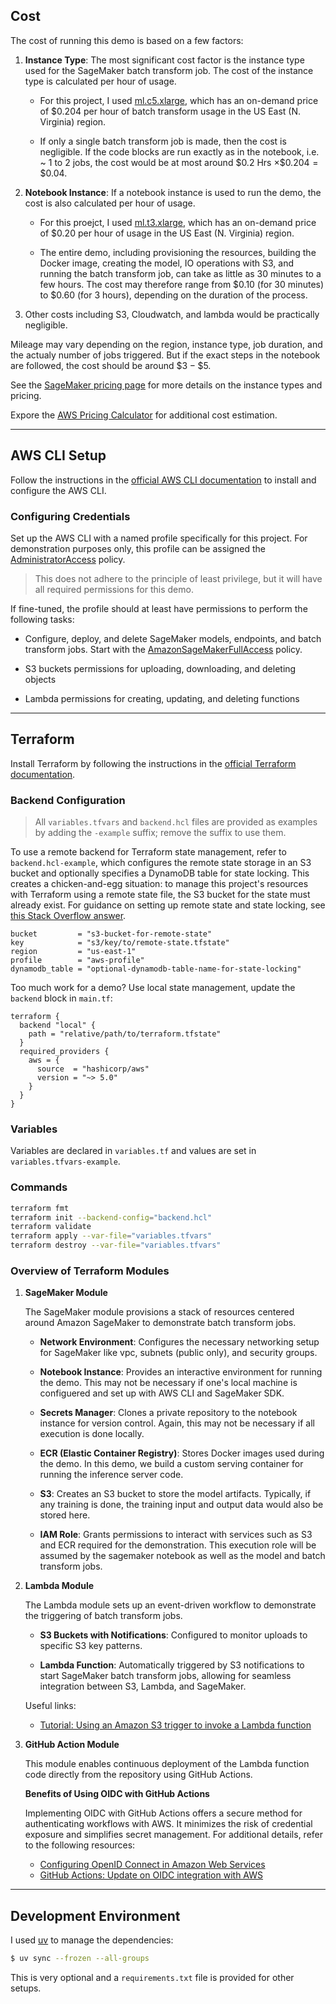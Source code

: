 ## Cost

The cost of running this demo is based on a few factors:

1. **Instance Type**: The most significant cost factor is the instance type used for the SageMaker batch transform job. The cost of the instance type is calculated per hour of usage.

    - For this project, I used [ml.c5.xlarge](https://instances.vantage.sh/aws/ec2/c5.xlarge), which has an on-demand price of $0.204 per hour of batch transform usage in the US East (N. Virginia) region.

    - If only a single batch transform job is made, then the cost is negligible. If the code blocks are run exactly as in the notebook, i.e. ~ 1 to 2 jobs, the cost would be at most around $\$0.2$ Hrs  $\times \$0.204 = \$0.04$.

2. **Notebook Instance**: If a notebook instance is used to run the demo, the cost is also calculated per hour of usage. 

    - For this proejct, I used [ml.t3.xlarge](https://instances.vantage.sh/aws/ec2/t3.xlarge), which has an on-demand price of $0.20 per hour of usage in the US East (N. Virginia) region.

    - The entire demo, including provisioning the resources, building the Docker image, creating the model, IO operations with S3, and running the batch transform job, can take as little as 30 minutes to a few hours. The cost may therefore range from $0.10 (for 30 minutes) to $0.60 (for 3 hours), depending on the duration of the process.

3. Other costs including S3, Cloudwatch, and lambda would be practically negligible.

Mileage may vary depending on the region, instance type, job duration, and the actualy number of jobs triggered. But if the exact steps in the notebook are followed, the cost should be around $\$3-\$5$.

See the [SageMaker pricing page](https://aws.amazon.com/sagemaker-ai/pricing/) for more details on the instance types and pricing.

Expore the [AWS Pricing Calculator](https://docs.aws.amazon.com/pricing-calculator/latest/userguide/what-is-pricing-calculator.html) for additional cost estimation.

---

## AWS CLI Setup

Follow the instructions in the [official AWS CLI documentation](https://docs.aws.amazon.com/cli/latest/userguide/cli-chap-getting-started.html) to install and configure the AWS CLI.

### Configuring Credentials

Set up the AWS CLI with a named profile specifically for this project. For demonstration purposes only, this profile can be assigned the [AdministratorAccess](https://docs.aws.amazon.com/aws-managed-policy/latest/reference/AdministratorAccess.html) policy. 

> This does not adhere to the principle of least privilege, but it will have all required permissions for this demo.

If fine-tuned, the profile should at least have permissions to perform the following tasks:

- Configure, deploy, and delete SageMaker models, endpoints, and batch transform jobs. Start with the [AmazonSageMakerFullAccess](https://docs.aws.amazon.com/aws-managed-policy/latest/reference/AmazonSageMakerFullAccess.html) policy.

- S3 buckets permissions for uploading, downloading, and deleting objects

- Lambda permissions for creating, updating, and deleting functions

--- 

## Terraform 

Install Terraform by following the instructions in the [official Terraform documentation](https://developer.hashicorp.com/terraform/tutorials/aws-get-started/install-cli).

### Backend Configuration

> All `variables.tfvars` and `backend.hcl` files are provided as examples by adding the `-example` suffix; remove the suffix to use them.

To use a remote backend for Terraform state management, refer to `backend.hcl-example`, which configures the remote state storage in an S3 bucket and optionally specifies a DynamoDB table for state locking. This creates a chicken-and-egg situation: to manage this project's resources with Terraform using a remote state file, the S3 bucket for the state must already exist. For guidance on setting up remote state and state locking, see [this Stack Overflow answer](https://stackoverflow.com/a/48362341/12923148).

```hcl
bucket         = "s3-bucket-for-remote-state"
key            = "s3/key/to/remote-state.tfstate"
region         = "us-east-1"
profile        = "aws-profile"
dynamodb_table = "optional-dynamodb-table-name-for-state-locking"
```

Too much work for a demo? Use local state management, update the `backend` block in `main.tf`:

```hcl
terraform {
  backend "local" {
    path = "relative/path/to/terraform.tfstate"
  }
  required_providers {
    aws = {
      source  = "hashicorp/aws"
      version = "~> 5.0"
    }
  }
}
```

### Variables

Variables are declared in `variables.tf` and values are set in `variables.tfvars-example`.

### Commands

```bash
terraform fmt
terraform init --backend-config="backend.hcl"
terraform validate
terraform apply --var-file="variables.tfvars"
terraform destroy --var-file="variables.tfvars"
```

### Overview of Terraform Modules

1. **SageMaker Module**  

   The SageMaker module provisions a stack of resources centered around Amazon SageMaker to demonstrate batch transform jobs. 

   - **Network Environment**: Configures the necessary networking setup for SageMaker like vpc, subnets (public only), and security groups.

   - **Notebook Instance**: Provides an interactive environment for running the demo. This may not be necessary if one's local machine is configuered and set up with AWS CLI and SageMaker SDK.

   - **Secrets Manager**: Clones a private repository to the notebook instance for version control. Again, this may not be necessary if all execution is done locally.

   - **ECR (Elastic Container Registry)**: Stores Docker images used during the demo. In this demo, we build a custom serving container for running the inference server code.

   - **S3**: Creates an S3 bucket to store the model artifacts. Typically, if any training is done, the training input and output data would also be stored here.

   - **IAM Role**: Grants permissions to interact with services such as S3 and ECR required for the demonstration. This execution role will be assumed by the sagemaker notebook as well as the model and batch transform jobs.

2. **Lambda Module**  

   The Lambda module sets up an event-driven workflow to demonstrate the triggering of batch transform jobs.  

   - **S3 Buckets with Notifications**: Configured to monitor uploads to specific S3 key patterns.  

   - **Lambda Function**: Automatically triggered by S3 notifications to start SageMaker batch transform jobs, allowing for seamless integration between S3, Lambda, and SageMaker.

   Useful links:

   - [Tutorial: Using an Amazon S3 trigger to invoke a Lambda function](https://docs.aws.amazon.com/lambda/latest/dg/with-s3-example.html)

3. **GitHub Action Module**  

   This module enables continuous deployment of the Lambda function code directly from the repository using GitHub Actions.

    **Benefits of Using OIDC with GitHub Actions**

    Implementing OIDC with GitHub Actions offers a secure method for authenticating workflows with AWS. It minimizes the risk of credential exposure and simplifies secret management. For additional details, refer to the following resources:

    - [Configuring OpenID Connect in Amazon Web Services](https://docs.github.com/en/actions/security-for-github-actions/security-hardening-your-deployments/configuring-openid-connect-in-amazon-web-services)
    - [GitHub Actions: Update on OIDC integration with AWS](https://github.blog/changelog/2023-06-27-github-actions-update-on-oidc-integration-with-aws/)

---

## Development Environment

I used [uv](https://docs.astral.sh/uv/getting-started/installation/) to manage the dependencies:

```bash
$ uv sync --frozen --all-groups
```

This is very optional and a `requirements.txt` file is provided for other setups.

